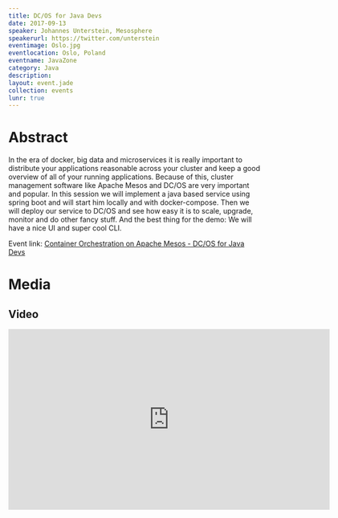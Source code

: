 ```yaml
---
title: DC/OS for Java Devs
date: 2017-09-13
speaker: Johannes Unterstein, Mesosphere
speakerurl: https://twitter.com/unterstein
eventimage: Oslo.jpg
eventlocation: Oslo, Poland
eventname: JavaZone
category: Java
description: 
layout: event.jade
collection: events
lunr: true
---
```


# Abstract

In the era of docker, big data and microservices it is really important to distribute your applications reasonable across your cluster and keep a good overview of all of your running applications. Because of this, cluster management software like Apache Mesos and DC/OS are very important and popular. In this session we will implement a java based service using spring boot and will start him locally and with docker-compose. Then we will deploy our service to DC/OS and see how easy it is to scale, upgrade, monitor and do other fancy stuff. And the best thing for the demo: We will have a nice UI and super cool CLI.

Event link: <a href="https://2017.javazone.no/program/9dcf3b23f008402481ce30044a9c60e0">Container Orchestration on Apache Mesos - DC/OS for Java Devs</a>

# Media
## Video

<iframe src="https://player.vimeo.com/video/233650471" width="640" height="360" frameborder="0" webkitallowfullscreen mozallowfullscreen allowfullscreen></iframe>
